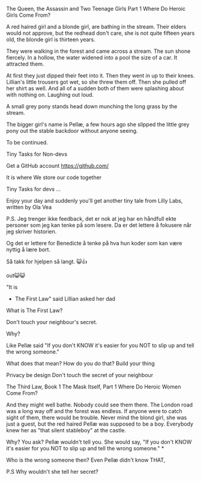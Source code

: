 The Queen, the Assassin and Two Teenage Girls Part 1
Where Do Heroic Girls Come From?

A red haired girl and a blonde girl, are bathing in the stream. Their elders would not approve, but the redhead don't care, she is not quite fifteen years old, the blonde girl is thirteen years.

They were walking in the forest and came across a stream. The sun shone fiercely. In a hollow, the water widened into a pool the size of a car. It attracted them.

At first they just dipped their feet into it. Then they went in up to their knees. Lillian's little trousers got wet, so she threw them off. Then she pulled off her shirt as well. And all of a sudden both of them were splashing about with nothing on. Laughing out loud.

A small grey pony stands head down munching the long grass by the stream.

The bigger girl's name is Pellæ, a few hours ago she slipped the little grey pony out the stable backdoor without anyone seeing.

To be continued.

Tiny Tasks for Non-devs

Get a GitHub account
https://github.com/

It is where We store our code together

Tiny Tasks for devs
...


Enjoy your day and suddenly you'll get another tiny tale from Lilly Labs, written by Ola Vea

P.S.
Jeg trenger ikke feedback, det er nok at jeg har en håndfull ekte personer som jeg kan tenke på som lesere. Da er det lettere å fokusere når jeg skriver historien.

Og det er lettere for Benedicte å tenke på hva hun koder som kan være nyttig å lære bort.

Så takk for hjelpen så langt. 😺👍





out😺😺


"It is
* The First Law" said Lillian asked her dad

What is The First Law?

Don't touch your neighbour's secret.

Why?

Like Pellæ said
"If you don't KNOW it's easier for you NOT to slip up and tell the wrong someone."

What does that mean?
How do you do that?
Build your thing

Privacy be design
Don't touch the secret of your neighbour

The Third Law, Book 1 The Mask Itself, Part 1 Where Do Heroic Women Come From?





And they might well bathe. Nobody could see them there. The London road was a long way off and the forest was endless. If anyone were to catch sight of them, there would be trouble. Never mind the blond girl, she was just a guest, but the red haired Pellæ was supposed to be a boy. Everybody knew her as "that silent stableboy" at the castle.

Why? You ask? Pellæ wouldn't tell you. She would say, "If you don't KNOW it's easier for you NOT to slip up and tell the wrong someone." *

Who is the wrong someone then? Even Pellæ didn't know THAT,

P.S
Why wouldn't she tell her secret?
